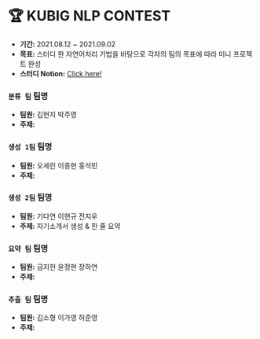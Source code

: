 # 🏆 KUBIG NLP CONTEST
- **기간:** 2021.08.12 ~ 2021.09.02
- **목표:** 스터디 한 자연어처리 기법을 바탕으로 각자의 팀의 목표에 따라 미니 프로젝트 완성
- **스터디 Notion:** [Click here!](https://chloesung.notion.site/KUBIG-2021-Summer-NLP-Study-9067036b2cf14b3abe3bb7247bb2900c)

### `분류 팀`  팀명

- **팀원:** 김현지 박주영
- **주제:**

### `생성 1팀`  팀명

- **팀원:** 오세린 이종현 홍석민
- **주제:**

### `생성 2팀`  팀명

- **팀원:** 기다연 이현규 전지우
- **주제:** 자기소개서 생성 & 한 줄 요약

### `요약 팀`  팀명

- **팀원:** 금지헌 윤정현 장하연
- **주제:**

### `추출 팀`  팀명

- **팀원:** 김소형 이가영 허준영
- **주제:**


